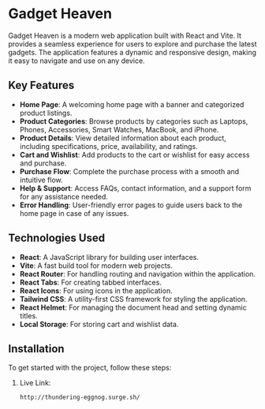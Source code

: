 # Gadget Heaven

Gadget Heaven is a modern web application built with React and Vite. It provides a seamless experience for users to explore and purchase the latest gadgets. The application features a dynamic and responsive design, making it easy to navigate and use on any device.

## Key Features

- **Home Page**: A welcoming home page with a banner and categorized product listings.
- **Product Categories**: Browse products by categories such as Laptops, Phones, Accessories, Smart Watches, MacBook, and iPhone.
- **Product Details**: View detailed information about each product, including specifications, price, availability, and ratings.
- **Cart and Wishlist**: Add products to the cart or wishlist for easy access and purchase.
- **Purchase Flow**: Complete the purchase process with a smooth and intuitive flow.
- **Help & Support**: Access FAQs, contact information, and a support form for any assistance needed.
- **Error Handling**: User-friendly error pages to guide users back to the home page in case of any issues.

## Technologies Used

- **React**: A JavaScript library for building user interfaces.
- **Vite**: A fast build tool for modern web projects.
- **React Router**: For handling routing and navigation within the application.
- **React Tabs**: For creating tabbed interfaces.
- **React Icons**: For using icons in the application.
- **Tailwind CSS**: A utility-first CSS framework for styling the application.
- **React Helmet**: For managing the document head and setting dynamic titles.
- **Local Storage**: For storing cart and wishlist data.

## Installation

To get started with the project, follow these steps:

1. Live Link:
   ```sh
   http://thundering-eggnog.surge.sh/
   
  
